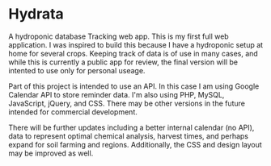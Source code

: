 # Hydrata
A hydroponic database Tracking web app.
This is my first full web application. I was inspired to build this because I have a hydroponic setup at home for several crops. 
Keeping track of data is of use in many cases, and while this is currently a public app for review, the final version will be intented to use 
only for personal useage.

Part of this project is intended to use an API. In this case I am using Google Calendar API to store reminder data. I'm also using PHP, MySQL, JavaScript,
jQuery, and CSS. There may be other versions in the future intended for commercial development.

There will be further updates including a better internal calendar (no API), data to represent optimal chemical analysis, harvest times, and perhaps expand 
for soil farming and regions. Additionally, the CSS and design layout may be improved as well.
